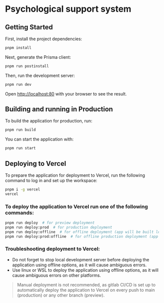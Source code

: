 # Psychological support system
## Getting Started

First, install the project dependencies:

```bash
pnpm install
```

Next, generate the Prisma client:

```bash
pnpm run postinstall
```

Then, run the development server:

```bash
pnpm run dev
```

Open [http://localhost:80](http://localhost:80) with your browser to see the result.

## Building and running in Production

To build the application for production, run:

```bash
pnpm run build
```

You can start the application with:

```bash
pnpm run start
```

## Deploying to Vercel
To prepare the application for deployment to Vercel, run the following command to log in and set up the workspace:

```bash
pnpm i -g vercel
vercel
```

### To deploy the application to Vercel run one of the following commands:

```bash
pnpm run deploy  # for preview deployment
pnpm run deploy:prod  # for production deployment
pnpm run deploy:offline  # for offline deployment (app will be built locally)
pnpm run deploy:prod:offline  # for offline production deployment (app will be built locally)
```

### Troubleshooting deployment to Vercel:
- Do not forget to stop local development server before deploying the application using offline options, as it will cause ambiguous errors.
- Use linux or WSL to deploy the application using offline options, as it will cause ambiguous errors on other platforms.

> Manual deployment is not recommended, as gitlab CI/CD is set up to automatically deploy the application to Vercel on every push to main (production) or any other branch (preview).

